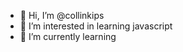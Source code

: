 - 👋 Hi, I’m @collinkips
- 👀 I’m interested in learning javascript
- 🌱 I’m currently learning 

<!---
collinkips/collinkips is a ✨ special ✨ repository because its `README.md` (this file) appears on your GitHub profile.
You can click the Preview link to take a look at your changes.
--->
